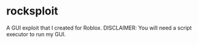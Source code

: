 # rocksploit
A GUI exploit that I created for Roblox. DISCLAIMER: You will need a script executor to run my GUI.
